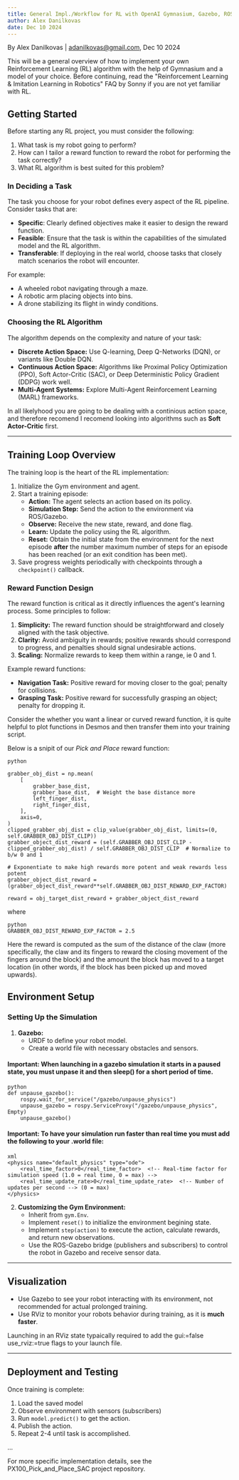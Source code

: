 ```yaml
---
title: General Impl./Workflow for RL with OpenAI Gymnasium, Gazebo, ROS, and RViz
author: Alex Danilkovas
date: Dec 10 2024
---
```


By Alex Danilkovas | adanilkovas@gmail.com, Dec 10 2024


This will be a general overview of how to implement your own Reinforcement Learning (RL) algorithm with the help of Gymnasium and a model of your choice. Before continuing, read the "Reinforcement Learning & Imitation Learning in Robotics" FAQ by Sonny if you are not yet familiar with RL.

## Getting Started
Before starting any RL project, you must consider the following:
1. What task is my robot going to perform?
2. How can I tailor a reward function to reward the robot for performing the task correctly?
3. What RL algorithm is best suited for this problem?

### In Deciding a Task
The task you choose for your robot defines every aspect of the RL pipeline. Consider tasks that are:
* **Specific**: Clearly defined objectives make it easier to design the reward function.
* **Feasible**: Ensure that the task is within the capabilities of the simulated model and the RL algorithm.
* **Transferable**: If deploying in the real world, choose tasks that closely match scenarios the robot will encounter.

For example:
* A wheeled robot navigating through a maze.
* A robotic arm placing objects into bins.
* A drone stabilizing its flight in windy conditions.

### Choosing the RL Algorithm
The algorithm depends on the complexity and nature of your task:
* **Discrete Action Space:** Use Q-learning, Deep Q-Networks (DQN), or variants like Double DQN.
* **Continuous Action Space:** Algorithms like Proximal Policy Optimization (PPO), Soft Actor-Critic (SAC), or Deep Deterministic Policy Gradient (DDPG) work well.
* **Multi-Agent Systems:** Explore Multi-Agent Reinforcement Learning (MARL) frameworks.

In all likelyhood you are going to be dealing with a continious action space, and therefore recomend I recomend looking into algorithms such as **Soft Actor-Critic** first. 

---

## Training Loop Overview
The training loop is the heart of the RL implementation:
1. Initialize the Gym environment and agent.
2. Start a training episode:
   * **Action:** The agent selects an action based on its policy.
   * **Simulation Step:** Send the action to the environment via ROS/Gazebo.
   * **Observe:** Receive the new state, reward, and done flag.
   * **Learn:** Update the policy using the RL algorithm.
   * **Reset:** Obtain the initial state from the environment for the next episode **after** the number maximum number of steps for an episode has been reached (or an exit condition has been met).
3. Save progress weights periodically with checkpoints through a `checkpoint()` callback.

### Reward Function Design
The reward function is critical as it directly influences the agent's learning process. Some principles to follow:
1. **Simplicity:** The reward function should be straightforward and closely aligned with the task objective.
2. **Clarity:** Avoid ambiguity in rewards; positive rewards should correspond to progress, and penalties should signal undesirable actions.
3. **Scaling:** Normalize rewards to keep them within a range, ie 0 and 1.

Example reward functions:
* **Navigation Task:** Positive reward for moving closer to the goal; penalty for collisions.
* **Grasping Task:** Positive reward for successfully grasping an object; penalty for dropping it.

Consider the whether you want a linear or curved reward function, it is quite helpful to plot functions in Desmos and then transfer them into your training script.

Below is a snipit of our *Pick and Place* reward function:
```
python

grabber_obj_dist = np.mean(
    [
        grabber_base_dist,
        grabber_base_dist,  # Weight the base distance more
        left_finger_dist,
        right_finger_dist,
    ],
    axis=0,
)
clipped_grabber_obj_dist = clip_value(grabber_obj_dist, limits=(0, self.GRABBER_OBJ_DIST_CLIP))
grabber_object_dist_reward = (self.GRABBER_OBJ_DIST_CLIP - clipped_grabber_obj_dist) / self.GRABBER_OBJ_DIST_CLIP  # Normalize to b/w 0 and 1

# Exponentiate to make high rewards more potent and weak rewards less potent
grabber_object_dist_reward = (grabber_object_dist_reward**self.GRABBER_OBJ_DIST_REWARD_EXP_FACTOR)

reward = obj_target_dist_reward + grabber_object_dist_reward
```

where

```
python
GRABBER_OBJ_DIST_REWARD_EXP_FACTOR = 2.5
```

Here the reward is computed as the sum of the distance of the claw (more specifically, the claw and its fingers to reward the closing movement of the fingers around the block) and the amount the block has moved to a target location (in other words, if the block has been picked up and moved upwards).

## Environment Setup
### Setting Up the Simulation
1. **Gazebo:**
   * URDF to define your robot model.
   * Create a world file with necessary obstacles and sensors.

#### Important: When launching in a gazebo simulation it starts in a paused state, you must unpase it and then sleep() for a short period of time.
```
python
def unpause_gazebo():
    rospy.wait_for_service("/gazebo/unpause_physics")
    unpause_gazebo = rospy.ServiceProxy("/gazebo/unpause_physics", Empty)
    unpause_gazebo()
```

#### Important: To have your simulation run faster than real time you must add the following to your .world file:
```
xml
<physics name="default_physics" type="ode">
    <real_time_factor>0</real_time_factor>  <!-- Real-time factor for simulation speed (1.0 = real time, 0 = max) -->
    <real_time_update_rate>0</real_time_update_rate>  <!-- Number of updates per second --> (0 = max)
</physics>

```

2. **Customizing the Gym Environment:**
   * Inherit from `gym.Env`.
   * Implement `reset()` to initialize the environment begining state.
   * Implement `step(action)` to execute the action, calculate rewards, and return new observations.
   * Use the ROS-Gazebo bridge (publishers and subscribers) to control the robot in Gazebo and receive sensor data.

---

## Visualization
* Use Gazebo to see your robot interacting with its environment, not recommended for actual prolonged training.
* Use RViz to monitor your robots behavior during training, as it is **much faster**. 

Launching in an RViz state typaically required to add the gui:=false use_rviz:=true flags to your launch file.

---

## Deployment and Testing
Once training is complete:
1. Load the saved model
2. Observe environment with sensors (subscribers)
3. Run `model.predict()` to get the action.
4. Publish the action.
5. Repeat 2-4 until task is accomplished.

...

For more specific implementation details, see the PX100_Pick_and_Place_SAC project repository.